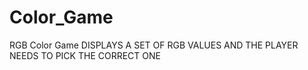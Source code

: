 # Color_Game
RGB Color Game
DISPLAYS A SET OF RGB VALUES AND THE PLAYER NEEDS TO PICK THE CORRECT ONE
